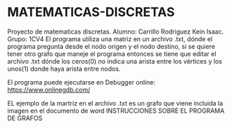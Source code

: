 # MATEMATICAS-DISCRETAS
Proyecto de matematicas discretas. Alumno: Carrillo Rodriguez Kein Isaac. Grupo: 1CV4
El programa utiliza una matriz en un archivo .txt, dónde el programa pregunta desde el nodo origen y el nodo destino, si se quiere tener otro grafo que maneje el programa entonces se tiene que editar el archivo .txt dónde los ceros(0) no indica una arista entre los vértices y los unos(1) donde haya arista entre nodos.

El programa puede ejecutarse en Debugger online: https://www.onlinegdb.com/

EL ejemplo de la martriz en el archivo .txt es un grafo que viene incluida la imagen en el documento de word INSTRUCCIONES SOBRE EL PROGRAMA DE GRAFOS
